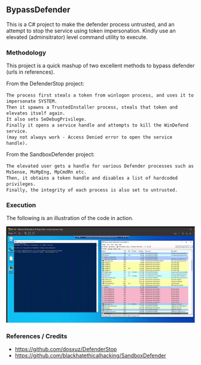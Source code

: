 ## BypassDefender

This is a C# project to make the defender process untrusted, and an attempt to stop the service using token impersonation.
Kindly use an elevated (adminsitrator) level command utility to execute.

### Methodology

This project is a quick mashup of two excellent methods to bypass defender (urls in references).

From the DefenderStop project:
```
The process first steals a token from winlogon process, and uses it to impersonate SYSTEM.
Then it spawns a TrustedInstaller process, steals that token and elevates itself again.
It also sets SeDebugPrivilege.
Finally it opens a service handle and attempts to kill the WinDefend service.
(may not always work - Access Denied error to open the service handle).
```

From the SandboxDefender project:
```
The elevated user gets a handle for various Defender processes such as MsSense, MsMpEng, MpCmdRn etc.
Then, it obtains a token handle and disables a list of hardcoded privileges.
Finally, the integrity of each process is also set to untrusted.
```


### Execution

The following is an illustration of the code in action.

![working_gif](working.gif)

### References / Credits

- https://github.com/dosxuz/DefenderStop
- https://github.com/blackhatethicalhacking/SandboxDefender
